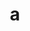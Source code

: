 ---
layout: cake
title:  a
type: cake
comic: cake_42.png
name: Leshii
hovertext: heh heh
next: 43
prev: 41
---